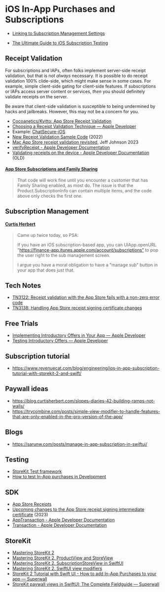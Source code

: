 # iOS In-App Purchases and Subscriptions

* [Linking to Subscription Management Settings](https://joecieplinski.com/blog/2018/11/26/linking-to-subscription-management-settings/)

* [The Ultimate Guide to iOS Subscription Testing](https://www.revenuecat.com/blog/the-ultimate-guide-to-subscription-testing-on-ios)

## Receipt Validation

For subscriptions and IAPs, often folks implement server-side receipt validation, but that is not _always_ necessary. It is possible to do receipt validation 100% clide-side, which might make sense in some cases. For example, simple client-side gating for client-side features. If subscriptions or IAPs access server content or services, _then_ you should definitely validate receipts on the server.

Be aware that client-side validation is susceptible to being undermined by hacks and jailbreaks. However, this may not be a concern for you.

- [Cocoanetics/Kvitto: App Store Receipt Validation](https://github.com/Cocoanetics/Kvitto)
- [Choosing a Receipt Validation Technique — Apple Developer](https://developer.apple.com/documentation/storekit/original_api_for_in-app_purchase/choosing_a_receipt_validation_technique#//apple_ref/doc/uid/TP40010573)
- Example: [ChatSecure-iOS](https://github.com/ChatSecure/ChatSecure-iOS/blob/38d6abba3e1c21156095ac3a1096d5e829df4b96/ChatSecureCore/Classes/View%20Controllers/PurchaseViewController.swift#L230)
- [New Receipt Validation Sample Code](https://mjtsai.com/blog/2022/05/20/new-receipt-validation-sample-code/) (2022)
- [Mac App Store receipt validation revisited](https://lapcatsoftware.com/articles/2023/11/4.html), Jeff Johnson 2023
- [verifyReceipt - Apple Developer Documentation](https://developer.apple.com/documentation/appstorereceipts/verifyreceipt)
- [Validating receipts on the device - Apple Developer Documentation](https://developer.apple.com/documentation/appstorereceipts/validating_receipts_on_the_device) (OLD)

#### [App Store Subscriptions and Family Sharing](https://furbo.org/2024/03/29/app-store-subscriptions-and-family-sharing/)

> That code will work fine until you encounter a customer that has Family Sharing enabled, as most do. The issue is that the Product.SubscriptionInfo can contain multiple items, and the code above only checks the first one.

## Subscription Management

#### [Curtis Herbert](https://x.com/parrots/status/1250828059776880640)

> Came up twice today, so PSA:
>
> If you have an iOS subscription-based app, you can UIApp.openURL "https://finance-app.itunes.apple.com/account/subscriptions” to pop the user right to the sub management screen.
>
> I argue you have a moral obligation to have a "manage sub" button in your app that does just that.

## Tech Notes

- [TN3122: Receipt validation with the App Store fails with a non-zero error code](https://developer.apple.com/documentation/technotes/tn3122-receipt-validation-with-the-app-store-fails-with-a-non-zero-error-code)
- [TN3138: Handling App Store receipt signing certificate changes](https://developer.apple.com/documentation/technotes/tn3138-handling-app-store-receipt-signing-certificate-changes)

## Free Trials

- [Implementing Introductory Offers in Your App — Apple Developer](https://developer.apple.com/documentation/storekit/original_api_for_in-app_purchase/subscriptions_and_offers/implementing_introductory_offers_in_your_app)
- [Testing Introductory Offers — Apple Developer](https://developer.apple.com/documentation/storekit/original_api_for_in-app_purchase/subscriptions_and_offers/testing_introductory_offers)

## Subscription tutorial

- https://www.revenuecat.com/blog/engineering/ios-in-app-subscription-tutorial-with-storekit-2-and-swift/

## Paywall ideas

- https://blog.curtisherbert.com/slopes-diaries-42-building-ramps-not-walls/
- https://trycombine.com/posts/simple-view-modifier-to-handle-features-that-are-only-enabled-in-the-pro-version-of-the-app/

## Blogs

- https://sarunw.com/posts/manage-in-app-subscription-in-swiftui/

## Testing

- [StoreKit Test framework](https://developer.apple.com/documentation/storekittest)
- [How to test In-App purchases in Development](https://sarunw.com/posts/test-in-app-purchases-in-development/)

## SDK

- [App Store Receipts](https://developer.apple.com/documentation/appstorereceipts)
- [Upcoming changes to the App Store receipt signing intermediate certificate](https://developer.apple.com/news/?id=smofnyhj) (2023)
- [AppTransaction - Apple Developer Documentation](https://developer.apple.com/documentation/storekit/apptransaction)
- [Transaction - Apple Developer Documentation](https://developer.apple.com/documentation/storekit/transaction)

## StoreKit

- [Mastering StoreKit 2](https://swiftwithmajid.com/2023/08/01/mastering-storekit2/)
- [Mastering StoreKit 2. ProductView and StoreView](https://swiftwithmajid.com/2023/08/08/mastering-storekit2-productview-in-swiftui/)
- [Mastering StoreKit 2. SubscriptionStoreView in SwiftUI](https://swiftwithmajid.com/2023/08/23/mastering-storekit2-subscriptionstoreview-in-swiftui/)
- [Mastering StoreKit 2. SwiftUI view modifiers](https://swiftwithmajid.com/2023/08/29/mastering-storekit2-swiftui-view-modifiers/)
- [StoreKit 2 Tutorial with Swift UI - How to add In-App Purchases to your app — Superwall](https://superwall.com/blog/make-a-swiftui-app-with-in-app-purchases-and-subscriptions-using-storekit-2)
- [StoreKit paywall views in SwiftUI: The Complete Fieldguide — Superwall](https://superwall.com/blog/storekit-paywall-views-in-swiftui-the-complete-fieldguide)
